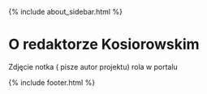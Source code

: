 {% include about_sidebar.html %}
  
   <div class="w3-row w3-padding-64">
    <div class="w3-twothird w3-container">
      <h1 class="w3-text-teal">O redaktorze Kosiorowskim</h1>
      <p>Zdjęcie notka ( pisze autor projektu) rola w portalu</p>
    </div>
  </div>



 {% include footer.html %}
<!-- END MAIN -->
</div>
